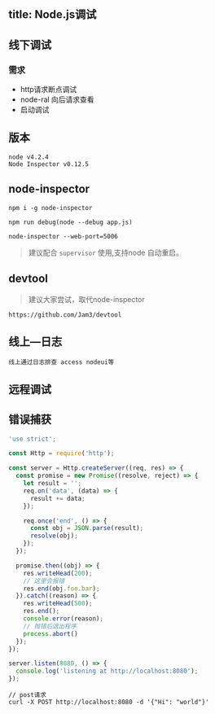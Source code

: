 title: Node.js调试
---

## 线下调试
    
### 需求

- http请求断点调试
- node-ral 向后请求查看
- 启动调试


## 版本

    node v4.2.4
    Node Inspector v0.12.5

## node-inspector

```
npm i -g node-inspector

npm run debug(node --debug app.js)

node-inspector --web-port=5006

```

> 建议配合 `supervisor` 使用,支持node 自动重启。
    
## devtool

> 建议大家尝试，取代node-inspector

    https://github.com/Jam3/devtool

## 线上—日志

    线上通过日志排查 access nodeui等
    
## 远程调试


## 错误捕获

```js
'use strict';

const Http = require('http');

const server = Http.createServer((req, res) => {
  const promise = new Promise((resolve, reject) => {
    let result = '';
    req.on('data', (data) => {
      result += data;
    });

    req.once('end', () => {
      const obj = JSON.parse(result);
      resolve(obj);
    });
  });

  promise.then((obj) => {
    res.writeHead(200);
    // 这里会报错
    res.end(obj.foo.bar);
  }).catch((reason) => {
    res.writeHead(500);
    res.end();
    console.error(reason);
    // 抛错后退出程序
    process.abort()
  });
});

server.listen(8080, () => {
  console.log('listening at http://localhost:8080');
});

```
    // post请求
    curl -X POST http://localhost:8080 -d '{"Hi": "world"}'